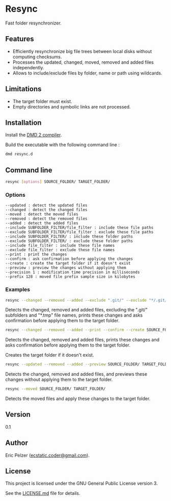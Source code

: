 # Resync

Fast folder resynchronizer.

## Features

* Efficiently resynchronize big file trees between local disks without computing checksums.
* Processes the updated, changed, moved, removed and added files independently.
* Allows to include/exclude files by folder, name or path using wildcards.

## Limitations

* The target folder must exist.
* Empty directories and symbolic links are not processed.

## Installation

Install the [DMD 2 compiler](https://dlang.org/download.html).

Build the executable with the following command line :

```bash
dmd resync.d
```

## Command line

```bash
resync [options] SOURCE_FOLDER/ TARGET_FOLDER/
```

### Options

```
--updated : detect the updated files
--changed : detect the changed files
--moved : detect the moved files
--removed : detect the removed files
--added : detect the added files
--include SUBFOLDER_FILTER/file_filter : include these file paths
--exclude SUBFOLDER_FILTER/file_filter : exclude these file paths
--include SUBFOLDER_FILTER/ : include these folder paths
--exclude SUBFOLDER_FILTER/ : exclude these folder paths
--include file_filter : include these file names
--exclude file_filter : exclude these file names
--print : print the changes
--confirm : ask confirmation before applying the changes
--create : create the target folder if it doesn't exist
--preview : preview the changes without applying them
--precision 1 : modification time precision in milliseconds
--prefix 128 : moved file prefix sample size in kilobytes
``` 

### Examples

```bash
resync --changed --removed --added --exclude ".git/" --exclude "*/.git/" --exclude "*.tmp" --print --confirm SOURCE_FOLDER/ TARGET_FOLDER/
```

Detects the changed, removed and added files, excluding the ".git/" subfolders and "\*.tmp" file names, prints these changes and asks confirmation before applying them to the target folder.

```bash
resync --changed --removed --added --print --confirm --create SOURCE_FOLDER/ TARGET_FOLDER/
```

Detects the changed, removed and added files, prints these changes and asks confirmation before applying them to the target folder.

Creates the target folder if it doesn't exist.

```bash
resync --updated --removed --added --preview SOURCE_FOLDER/ TARGET_FOLDER/
```

Detects the changed, removed and added files, and previews these changes without applying them to the target folder.

```bash
resync --moved SOURCE_FOLDER/ TARGET_FOLDER/
```

Detects the moved files and apply these changes to the target folder.

## Version

0.1

## Author

Eric Pelzer (ecstatic.coder@gmail.com).

## License

This project is licensed under the GNU General Public License version 3.

See the [LICENSE.md](LICENSE.md) file for details.
